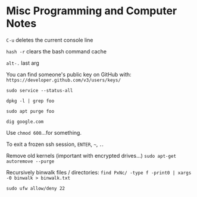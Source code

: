 # Misc Programming and Computer Notes

`C-u` deletes the current console line

`hash -r` clears the bash command cache

`alt-.` last arg

You can find someone's public key on GitHub with:
`https://developer.github.com/v3/users/keys/`

`sudo service --status-all`

`dpkg -l | grep foo`

`sudo apt purge foo`

`dig google.com`

Use `chmod 600`...for something.

To exit a frozen ssh session, `ENTER`, `~`, `.`.

Remove old kernels (important with encrypted drives...) `sudo apt-get autoremove --purge`

Recursively binwalk files / directories: `find PxNc/ -type f -print0 | xargs -0 binwalk > binwalk.txt`

`sudo ufw allow/deny 22`
